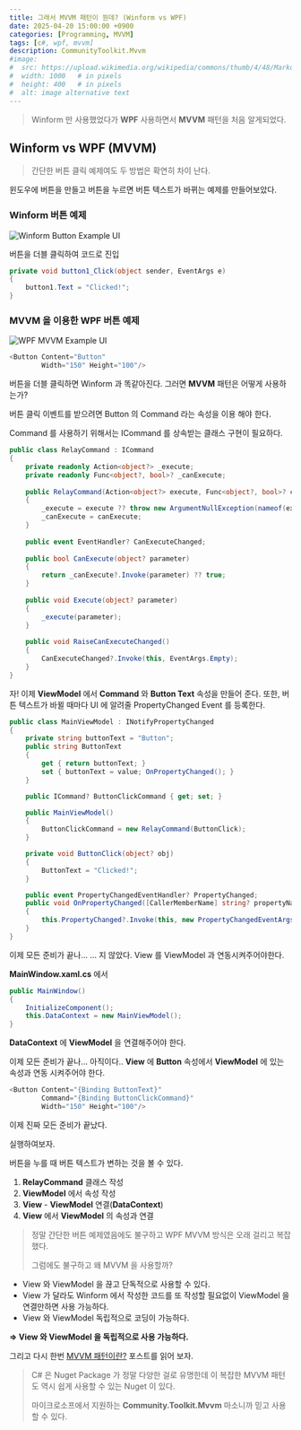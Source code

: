 ```yaml
---
title: 그래서 MVVM 패턴이 뭔데? (Winform vs WPF)
date: 2025-04-20 15:00:00 +0900
categories: [Programming, MVVM]
tags: [c#, wpf, mvvm]
description: CommunityToolkit.Mvvm
#image:
#  src: https://upload.wikimedia.org/wikipedia/commons/thumb/4/48/Markdown-mark.svg/1200px-Markdown-mark.svg.png
#  width: 1000   # in pixels
#  height: 400   # in pixels
#  alt: image alternative text
---
```

> Winform 만 사용했었다가 **WPF** 사용하면서 **MVVM** 패턴을 처음 알게되었다.

## Winform vs WPF (MVVM)
> 간단한 버튼 클릭 예제여도 두 방법은 확연히 차이 난다.

윈도우에 버튼을 만들고 버튼을 누르면 버튼 텍스트가 바뀌는 예제를 만들어보았다.

### Winform 버튼 예제
![Winform Button Example UI](https://i.ibb.co/MDk225gt/image.png)

버튼을 더블 클릭하여 코드로 진입
```cs
private void button1_Click(object sender, EventArgs e)
{
    button1.Text = "Clicked!";
}
```

### MVVM 을 이용한 WPF 버튼 예제
![WPF MVVM Example UI](https://i.ibb.co/ynpvdVNp/image.png)

```cs
<Button Content="Button"
        Width="150" Height="100"/>
```

버튼을 더블 클릭하면 Winform 과 똑같아진다.
그러면 **MVVM** 패턴은 어떻게 사용하는가?

버튼 클릭 이벤트를 받으려면 Button 의 Command 라는 속성을 이용 해야 한다.

Command 를 사용하기 위해서는 ICommand 를 상속받는 클래스 구현이 필요하다.
```cs
public class RelayCommand : ICommand
{
	private readonly Action<object?> _execute;
	private readonly Func<object?, bool>? _canExecute;
	
	public RelayCommand(Action<object?> execute, Func<object?, bool>? canExecute = null)
	{
		_execute = execute ?? throw new ArgumentNullException(nameof(execute));
		_canExecute = canExecute;
	}
	
	public event EventHandler? CanExecuteChanged;
	
	public bool CanExecute(object? parameter)
	{
		return _canExecute?.Invoke(parameter) ?? true;
	}
	
	public void Execute(object? parameter)
	{
		_execute(parameter);
	}
	
	public void RaiseCanExecuteChanged()
	{
		CanExecuteChanged?.Invoke(this, EventArgs.Empty);
	}
}
```

자! 이제 **ViewModel** 에서 **Command** 와 **Button Text** 속성을 만들어 준다.
또한, 버튼 텍스트가 바뀔 때마다 UI 에 알려줄 PropertyChanged Event 를 등록한다.

```cs
public class MainViewModel : INotifyPropertyChanged
{
	private string buttonText = "Button";
	public string ButtonText
	{
		get { return buttonText; }
		set { buttonText = value; OnPropertyChanged(); }
	}

    public ICommand? ButtonClickCommand { get; set; }

    public MainViewModel()
    {
        ButtonClickCommand = new RelayCommand(ButtonClick);
    }

    private void ButtonClick(object? obj)
    {
        ButtonText = "Clicked!";
    }

    public event PropertyChangedEventHandler? PropertyChanged;
    public void OnPropertyChanged([CallerMemberName] string? propertyName = null)
	{
		this.PropertyChanged?.Invoke(this, new PropertyChangedEventArgs(propertyName));
	}
}
```
이제 모든 준비가 끝나... ... 지 않았다. View 를 ViewModel 과 연동시켜주어야한다.

**MainWindow.xaml.cs** 에서 
```cs
public MainWindow()
{
    InitializeComponent();
    this.DataContext = new MainViewModel();
}
```

**DataContext** 에 **ViewModel** 을 연결해주어야 한다.

이제 모든 준비가 끝나... 아직이다.. **View** 에 **Button** 속성에서 **ViewModel** 에 있는 속성과 연동 시켜주어야 한다.

```cs
<Button Content="{Binding ButtonText}"
        Command="{Binding ButtonClickCommand}"
        Width="150" Height="100"/>
```

이제 진짜 모든 준비가 끝났다.

실행하여보자.

버튼을 누를 때 버튼 텍스트가 변하는 것을 볼 수 있다.

1. **RelayCommand** 클래스 작성
2. **ViewModel** 에서 속성 작성
3. **View** - **ViewModel** 연결(**DataContext**)
4. **View** 에서 **ViewModel** 의 속성과 연결

> 정말 간단한 버튼 예제였음에도 불구하고 WPF MVVM 방식은 오래 걸리고 복잡했다. 
> 
> 그럼에도 불구하고 왜 MVVM 을 사용할까?

- View 와 ViewModel 을 끊고 단독적으로 사용할 수 있다.
- View 가 달라도 Winform 에서 작성한 코드를 또 작성할 필요없이 ViewModel 을 연결만하면 사용 가능하다.
- View 와 ViewModel 독립적으로 코딩이 가능하다.

**=> View 와 ViewModel 을 독립적으로 사용 가능하다.**

그리고 다시 한번 [MVVM 패턴이란?](../what-is-mvvm) 포스트를 읽어 보자.
<br>

> C# 은 Nuget Package 가 정말 다양한 걸로 유명한데 이 복잡한 MVVM 패턴도 역시 쉽게 사용할 수 있는 Nuget 이 있다.
>
>마이크로소프에서 지원하는 **Community.Toolkit.Mvvm**
>마소니까 믿고 사용할 수 있다.